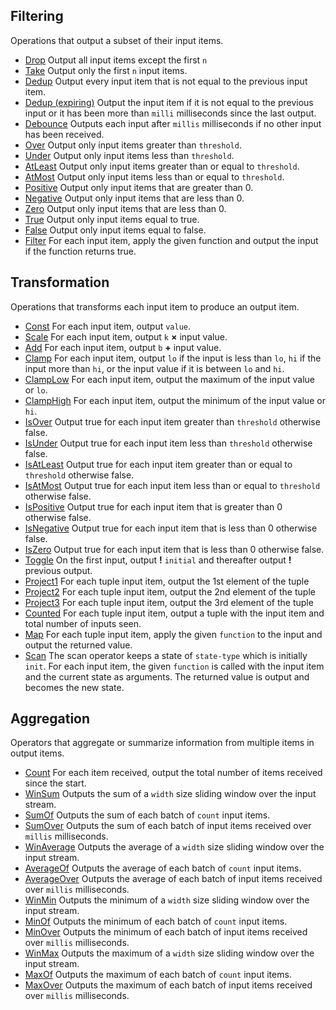 ## Filtering

Operations that output a subset of their input items.

* [Drop](operators.md#drop) Output all input items except the first `n`
* [Take](operators.md#take) Output only the first `n` input items.
* [Dedup](operators.md#dedup) Output every input item that is not equal to the previous input item.
* [Dedup (expiring)](operators.md#dedup-expiring) Output the input item if it is not equal to the previous input or it has been more than `milli` milliseconds since the last output.
* [Debounce](operators.md#debounce) Outputs each input after `millis` milliseconds if no other input has been received.
* [Over](operators.md#over) Output only input items greater than `threshold`.
* [Under](operators.md#under) Output only input items less than `threshold`.
* [AtLeast](operators.md#atleast) Output only input items greater than or equal to `threshold`.
* [AtMost](operators.md#atmost) Output only input items less than or equal to `threshold`.
* [Positive](operators.md#positive) Output only input items that are greater than 0.
* [Negative](operators.md#negative) Output only input items that are less than 0.
* [Zero](operators.md#zero) Output only input items that are less than 0.
* [True](operators.md#true) Output only input items equal to true.
* [False](operators.md#false) Output only input items equal to false.
* [Filter](operators.md#filter) For each input item, apply the given function and output the input if the function returns true.

## Transformation

Operations that transforms each input item to produce an output item.

* [Const](operators.md#const) For each input item, output `value`.
* [Scale](operators.md#scale) For each input item, output `k` __×__ input value.
* [Add](operators.md#add) For each input item, output `b` __+__ input value.
* [Clamp](operators.md#clamp) For each input item, output `lo` if the input is less than `lo`, `hi` if the input more than `hi`, or the input value if it is between `lo` and `hi`.
* [ClampLow](operators.md#clamplow) For each input item, output the maximum of the input value or `lo`.
* [ClampHigh](operators.md#clamphigh) For each input item, output the minimum of the input value or `hi`.
* [IsOver](operators.md#isover) Output true for each input item greater than `threshold` otherwise false.
* [IsUnder](operators.md#isunder) Output true for each input item less than `threshold` otherwise false.
* [IsAtLeast](operators.md#isatleast) Output true for each input item greater than or equal to `threshold` otherwise false.
* [IsAtMost](operators.md#isatmost) Output true for each input item less than or equal to `threshold` otherwise false.
* [IsPositive](operators.md#ispositive) Output true for each input item that is greater than 0 otherwise false.
* [IsNegative](operators.md#isnegative) Output true for each input item that is less than 0 otherwise false.
* [IsZero](operators.md#iszero) Output true for each input item that is less than 0 otherwise false.
* [Toggle](operators.md#toggle) On the first input, output __!__ `initial` and thereafter output __!__ previous output.
* [Project1](operators.md#project1) For each tuple input item, output the 1st element of the tuple
* [Project2](operators.md#project2) For each tuple input item, output the 2nd element of the tuple
* [Project3](operators.md#project3) For each tuple input item, output the 3rd element of the tuple
* [Counted](operators.md#counted) For each tuple input item, output a tuple with the input item and total number of inputs seen.
* [Map](operators.md#map) For each tuple input item, apply the given `function` to the input and output the returned value.
* [Scan](operators.md#scan) The scan operator keeps a state of `state-type` which is initially `init`.  For each input item, the given `function` is called with the input item and the current state as arguments.  The returned value is output and becomes the new state.

## Aggregation

Operators that aggregate or summarize information from multiple items in output items.

* [Count](operators.md#count) For each item received, output the total number of items received since the start.
* [WinSum](operators.md#winsum) Outputs the sum of a `width` size sliding window over the input stream.
* [SumOf](operators.md#sumof) Outputs the sum of each batch of `count` input items.
* [SumOver](operators.md#sumover) Outputs the sum of each batch of input items received over `millis` milliseconds.
* [WinAverage](operators.md#winaverage) Outputs the average of a `width` size sliding window over the input stream.
* [AverageOf](operators.md#averageof) Outputs the average of each batch of `count` input items.
* [AverageOver](operators.md#averageover) Outputs the average of each batch of input items received over `millis` milliseconds.
* [WinMin](operators.md#winmin) Outputs the minimum of a `width` size sliding window over the input stream.
* [MinOf](operators.md#minof) Outputs the minimum of each batch of `count` input items.
* [MinOver](operators.md#minover) Outputs the minimum of each batch of input items received over `millis` milliseconds.
* [WinMax](operators.md#winmax) Outputs the maximum of a `width` size sliding window over the input stream.
* [MaxOf](operators.md#maxof) Outputs the maximum of each batch of `count` input items.
* [MaxOver](operators.md#maxover) Outputs the maximum of each batch of input items received over `millis` milliseconds.

